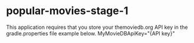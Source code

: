 # popular-movies-stage-1
This application requires that you store your themoviedb.org API key in the gradle.properties file example below.
MyMovieDBApiKey="{API key}"
